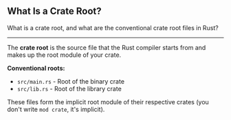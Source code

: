 ## What Is a Crate Root?

What is a crate root, and what are the conventional crate root files in Rust?

---

The **crate root** is the source file that the Rust compiler starts from and makes up the root module of your crate.

**Conventional roots:**
- `src/main.rs` - Root of the binary crate
- `src/lib.rs` - Root of the library crate

These files form the implicit root module of their respective crates (you don't write `mod crate`, it's implicit).

